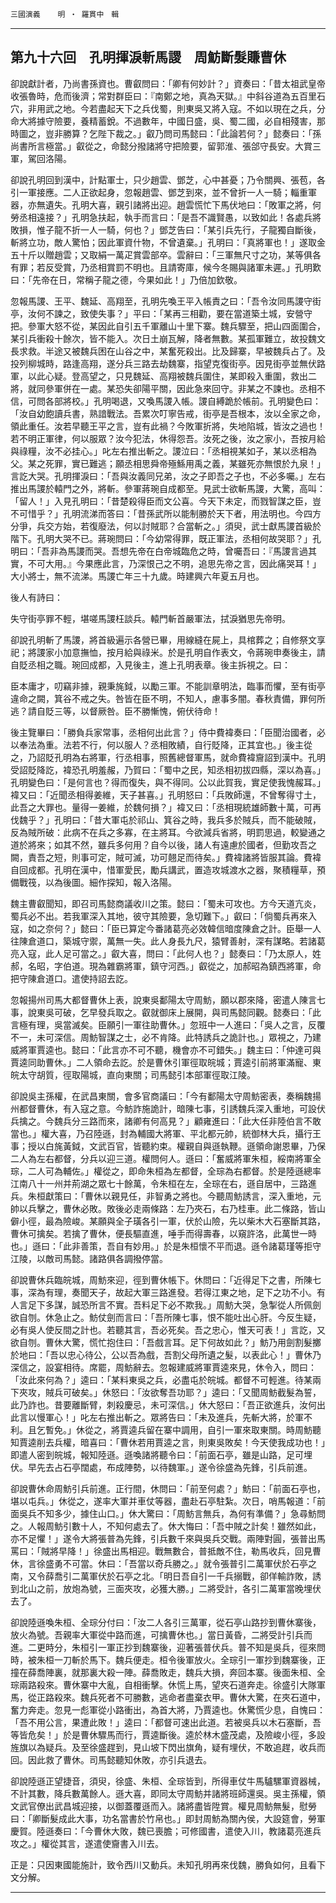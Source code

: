 

`三國演義`　　`明 ‧ 羅貫中　輯`

* * *

## 第九十六回　孔明揮淚斬馬謖　周魴斷髮賺曹休

卻說獻計者，乃尚書孫資也。曹叡問曰：「卿有何妙計？」資奏曰：「昔太祖武皇帝收張魯時，危而後濟；常對群臣曰：『南鄭之地，真為天獄。』中斜谷道為五百里石穴，非用武之地。今若盡起天下之兵伐蜀，則東吳又將入寇。不如以現在之兵，分命大將據守險要，養精蓄銳。不過數年，中國日盛，吳、蜀二國，必自相殘害，那時圖之，豈非勝算？乞陛下裁之。」叡乃問司馬懿曰：「此論若何？」懿奏曰：「孫尚書所言極當。」叡從之，命懿分撥諸將守把險要，留郭淮、張郃守長安。大賞三軍，駕回洛陽。

卻說孔明回到漢中，計點軍士，只少趙雲、鄧芝，心中甚憂；乃令關興、張苞，各引一軍接應。二人正欲起身，忽報趙雲、鄧芝到來，並不曾折一人一騎；輜重軍器，亦無遺失。孔明大喜，親引諸將出迎。趙雲慌忙下馬伏地曰：「敗軍之將，何勞丞相遠接？」孔明急扶起，執手而言曰：「是吾不識賢愚，以致如此！各處兵將敗損，惟子龍不折一人一騎，何也？」鄧芝告曰：「某引兵先行，子龍獨自斷後，斬將立功，敵人驚怕；因此軍資什物，不曾遺棄。」孔明曰：「真將軍也！」遂取金五十斤以贈趙雲；又取絹一萬疋賞雲部卒。雲辭曰：「三軍無尺寸之功，某等俱各有罪；若反受賞，乃丞相賞罰不明也。且請寄庫，候今冬賜與諸軍未遲。」孔明歎曰：「先帝在日，常稱子龍之德，今果如此！」乃倍加欽敬。

忽報馬謖、王平、魏延、高翔至，孔明先喚王平入帳責之曰：「吾令汝同馬謖守街亭，汝何不諫之，致使失事？」平曰：「某再三相勸，要在當道築土城，安營守把。參軍大怒不從，某因此自引五千軍離山十里下寨。魏兵驟至，把山四面圍合，某引兵衝殺十餘次，皆不能入。次日土崩瓦解，降者無數。某孤軍難立，故投魏文長求救。半途又被魏兵困在山谷之中，某奮死殺出。比及歸寨，早被魏兵占了。及投列柳城時，路逢高翔，遂分兵三路去劫魏寨，指望克復街亭。因見街亭並無伏路軍，以此心疑。登高望之，只見魏延、高翔被魏兵圍住，某即殺入重圍，救出二將，就同參軍併在一處。某恐失卻陽平關，因此急來回守。非某之不諫也。丞相不信，可問各部將校。」孔明喝退，又喚馬謖入帳。謖自縛跪於帳前。孔明變色曰：「汝自幼飽讀兵書，熟諳戰法。吾累次叮寧告戒，街亭是吾根本，汝以全家之命，領此重任。汝若早聽王平之言，豈有此禍？今敗軍折將，失地陷城，皆汝之過也！若不明正軍律，何以服眾？汝今犯法，休得怨吾。汝死之後，汝之家小，吾按月給與祿糧，汝不必挂心。」叱左右推出斬之。謖泣曰：「丞相視某如子，某以丞相為父。某之死罪，實已難逃；願丞相思舜帝殛鯀用禹之義，某雖死亦無恨於九泉！」言訖大哭。孔明揮淚曰：「吾與汝義同兄弟，汝之子即吾之子也，不必多囑。」左右推出馬謖於轅門之外，將斬。參軍蔣琬自成都至。見武士欲斬馬謖，大驚，高叫：「留人！」入見孔明曰：「昔楚殺得臣而文公喜。今天下未定，而戮智謀之臣，豈不可惜乎？」孔明流涕而答曰：「昔孫武所以能制勝於天下者，用法明也。今四方分爭，兵交方始，若復廢法，何以討賊耶？合當斬之。」須臾，武士獻馬謖首級於階下。孔明大哭不已。蔣琬問曰：「今幼常得罪，既正軍法，丞相何故哭耶？」孔明曰：「吾非為馬謖而哭。吾想先帝在白帝城臨危之時，曾囑吾曰：『馬謖言過其實，不可大用。』今果應此言，乃深恨己之不明，追思先帝之言，因此痛哭耳！」大小將士，無不流涕。馬謖亡年三十九歲。時建興六年夏五月也。

後人有詩曰：

失守街亭罪不輕，堪嗟馬謖枉談兵。轅門斬首嚴軍法，拭淚猶思先帝明。

卻說孔明斬了馬謖，將首級遍示各營已畢，用線縫在屍上，具棺葬之；自修祭文享祀；將謖家小加意撫恤，按月給與祿米。於是孔明自作表文，令蔣琬申奏後主，請自貶丞相之職。琬回成都，入見後主，進上孔明表章。後主拆視之。曰：

臣本庸才，叨竊非據，親秉旄鉞，以勵三軍。不能訓章明法，臨事而懼，至有街亭違命之闕，箕谷不戒之失。咎皆在臣不明，不知人，慮事多闇。春秋責備，罪何所逃？請自貶三等，以督厥咎。臣不勝慚愧，俯伏待命！

後主覽畢曰：「勝負兵家常事，丞相何出此言？」侍中費褘奏曰：「臣聞治國者，必以奉法為重。法若不行，何以服人？丞相敗績，自行貶降，正其宜也。」後主從之，乃詔貶孔明為右將軍，行丞相事，照舊總督軍馬，就命費褘齎詔到漢中。孔明受詔貶降訖，褘恐孔明羞赧，乃賀曰：「蜀中之民，知丞相初拔四縣，深以為喜。」孔明變色曰：「是何言也？得而復失，與不得同。公以此賀我，實足使我愧赧耳。」褘又曰：「近聞丞相得姜維，天子甚喜。」孔明怒曰：「兵敗師還，不曾奪得寸土，此吾之大罪也。量得一姜維，於魏何損？」褘又曰：「丞相現統雄師數十萬，可再伐魏乎？」孔明曰：「昔大軍屯於祁山、箕谷之時，我兵多於賊兵，而不能破賊，反為賊所破：此病不在兵之多寡，在主將耳。今欲減兵省將，明罰思過，較變通之道於將來；如其不然，雖兵多何用？自今以後，諸人有遠慮於國者，但勤攻吾之闕，責吾之短，則事可定，賊可滅，功可翹足而待矣。」費褘諸將皆服其論。費褘自回成都。孔明在漢中，惜軍愛民，勵兵講武，置造攻城渡水之器，聚積糧草，預備戰筏，以為後圖。細作探知，報入洛陽。

魏主曹叡聞知，即召司馬懿商議收川之策。懿曰：「蜀未可攻也。方今天道亢炎，蜀兵必不出。若我軍深入其地，彼守其險要，急切難下。」叡曰：「倘蜀兵再來入寇，如之奈何？」懿曰：「臣已算定今番諸葛亮必效韓信暗度陳倉之計。臣舉一人往陳倉道口，築城守禦，萬無一失。此人身長九尺，猿臂善射，深有謀略。若諸葛亮入寇，此人足可當之。」叡大喜，問曰：「此何人也？」懿奏曰：「乃太原人，姓郝，名昭，字伯道。現為雜霸將軍，鎮守河西。」叡從之，加郝昭為鎮西將軍，命把守陳倉道口。遣使持詔去訖。

忽報揚州司馬大都督曹休上表，說東吳鄱陽太守周魴，願以郡來降，密遣人陳言七事，說東吳可破，乞早發兵取之。叡就御床上展開，與司馬懿同觀。懿奏曰：「此言極有理，吳當滅矣。臣願引一軍往助曹休。」忽班中一人進曰：「吳人之言，反覆不一，未可深信。周魴智謀之士，必不肯降。此特誘兵之詭計也。」眾視之，乃建威將軍賈逵也。懿曰：「此言亦不可不聽，機會亦不可錯失。」魏主曰：「仲達可與賈逵同助曹休。」二人領命去訖。於是曹休引軍徑取皖城；賈逵引前將軍滿寵、東皖太守胡質，徑取陽城，直向東關；司馬懿引本部軍徑取江陵。

卻說吳主孫權，在武昌東關，會多官商議曰：「今有鄱陽太守周魴密表，奏稱魏揚州都督曹休，有入寇之意。今魴詐施詭計，暗陳七事，引誘魏兵深入重地，可設伏兵擒之。今魏兵分三路而來，諸卿有何高見？」顧雍進曰：「此大任非陸伯言不敢當也。」權大喜，乃召陸遜，封為輔國大將軍、平北都元帥，統御林大兵，攝行王事；授以白旄黃鉞，文武百官，皆聽約束。權親自與遜執鞭。遜領命謝恩畢，乃保二人為左右都督，分兵以迎三道。權問何人。遜曰：「奮威將軍朱桓，綏南將軍全琮，二人可為輔佐。」權從之，即命朱桓為左都督，全琮為右都督。於是陸遜總率江南八十一州并荊湖之眾七十餘萬，令朱桓在左，全琮在右，遜自居中，三路進兵。朱桓獻策曰：「曹休以親見任，非智勇之將也。今聽周魴誘言，深入重地，元帥以兵擊之，曹休必敗。敗後必走兩條路：左乃夾石，右乃桂車。此二條路，皆山僻小徑，最為險峻。某願與全子璜各引一軍，伏於山險，先以柴木大石塞斷其路，曹休可擒矣。若擒了曹休，便長驅直進，唾手而得壽春，以窺許洛，此萬世一時也。」遜曰：「此非善策，吾自有妙用。」於是朱桓懷不平而退。遜令諸葛瑾等拒守江陵，以敵司馬懿。諸路俱各調撥停當。

卻說曹休兵臨皖城，周魴來迎，徑到曹休帳下。休問曰：「近得足下之書，所陳七事，深為有理，奏聞天子，故起大軍三路進發。若得江東之地，足下之功不小。有人言足下多謀，誠恐所言不實。吾料足下必不欺我。」周魴大哭，急掣從人所佩劍欲自刎。休急止之。魴仗劍而言曰：「吾所陳七事，恨不能吐出心肝。今反生疑，必有吳人使反間之計也。若聽其言，吾必死矣。吾之忠心，惟天可表！」言訖，又欲自刎。曹休大驚，慌忙抱住曰：「吾戲言耳。足下何故如此？」魴乃用劍割髮擲於地曰：「吾以忠心待公，公以吾為戲，吾割父母所遺之髮，以表此心！」曹休乃深信之，設宴相待。席罷，周魴辭去。忽報建威將軍賈逵來見，休令入，問曰：「汝此來何為？」逵曰：「某料東吳之兵，必盡屯於皖城。都督不可輕進。待某兩下夾攻，賊兵可破矣。」休怒曰：「汝欲奪吾功耶？」逵曰：「又聞周魴截髮為誓，此乃詐也。昔要離斷臂，刺殺慶忌，未可深信。」休大怒曰：「吾正欲進兵，汝何出此言以慢軍心！」叱左右推出斬之。眾將告曰：「未及進兵，先斬大將，於軍不利。且乞暫免。」休從之，將賈逵兵留在寨中調用，自引一軍來取東關。時周魴聽知賈逵削去兵權，暗喜曰：「曹休若用賈逵之言，則東吳敗矣！今天使我成功也！」即遣人密到皖城，報知陸遜。遜喚諸將聽令曰：「前面石亭，雖是山路，足可埋伏。早先去占石亭闊處，布成陣勢，以待魏軍。」遂令徐盛為先鋒，引兵前進。

卻說曹休命周魴引兵前進。正行間，休問曰：「前至何處？」魴曰：「前面石亭也，堪以屯兵。」休從之，遂率大軍并車仗等器，盡赴石亭駐紮。次日，哨馬報道：「前面吳兵不知多少，據住山口。」休大驚曰：「周魴言無兵，為何有準備？」急尋魴問之。人報周魴引數十人，不知何處去了。休大悔曰：「吾中賊之計矣！雖然如此，亦不足懼！」遂令大將張普為先鋒，引兵數千來與吳兵交戰。兩陣對圓，張普出馬罵曰：「賊將早降！」徐盛出馬相迎。戰無數合，普抵敵不住，勒馬收兵，回見曹休，言徐盛勇不可當。休曰：「吾當以奇兵勝之。」就令張普引二萬軍伏於石亭之南，又令薛喬引二萬軍伏於石亭之北。「明日吾自引一千兵搦戰，卻佯輸詐敗，誘到北山之前，放炮為號，三面夾攻，必獲大勝。」二將受計，各引二萬軍當晚埋伏去了。

卻說陸遜喚朱桓、全琮分付曰：「汝二人各引三萬軍，從石亭山路抄到曹休寨後，放火為號。吾親率大軍從中路而進，可擒曹休也。」當日黃昏，二將受計引兵而進。二更時分，朱桓引一軍正抄到魏寨後，迎著張普伏兵。普不知是吳兵，徑來問時，被朱桓一刀斬於馬下。魏兵便走。桓令後軍放火。全琮引一軍抄到魏寨後，正撞在薛喬陣裏，就那裏大殺一陣。薛喬敗走，魏兵大損，奔回本寨。後面朱桓、全琮兩路殺來。曹休寨中大亂，自相衝擊。休慌上馬，望夾石道奔走。徐盛引大隊軍馬，從正路殺來。魏兵死者不可勝數，逃命者盡棄衣甲。曹休大驚，在夾石道中，奮力奔走。忽見一彪軍從小路衝出，為首大將，乃賈逵也。休驚慌少息，自愧曰：「吾不用公言，果遭此敗！」逵曰：「都督可速出此道。若被吳兵以木石塞斷，吾等皆危矣！」於是曹休驟馬而行，賈逵斷後。逵於林木盛茂處，及險峻小徑，多設旌旗以為疑兵。及至徐盛趕到，見山坡下閃出旗角，疑有埋伏，不敢追趕，收兵而回。因此救了曹休。司馬懿聽知休敗，亦引兵退去。

卻說陸遜正望捷音，須臾，徐盛、朱桓、全琮皆到，所得車仗牛馬驢騾軍資器械，不計其數，降兵數萬餘人。遜大喜，即同太守周魴并諸將班師還吳。吳主孫權，領文武官僚出武昌城迎接，以御蓋覆遜而入。諸將盡皆陞賞。權見周魴無髮，慰勞曰：「卿斷髮成此大事，功名當書於竹帛也。」即封周魴為關內侯，大設筵會，勞軍慶賀。陸遜奏曰：「今曹休大敗，魏已喪膽；可修國書，遣使入川，教諸葛亮進兵攻之。」權從其言，遂遣使齎書入川去。

正是：只因東國能施計，致令西川又動兵。未知孔明再來伐魏，勝負如何，且看下文分解。

* * *

